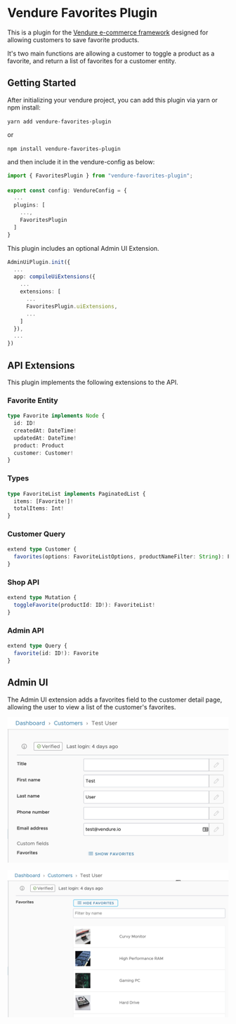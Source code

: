 # Vendure Favorites Plugin

This is a plugin for the [Vendure e-commerce framework](https://www.vendure.io/) designed for allowing customers to save favorite products.

It's two main functions are allowing a customer to toggle a product as a favorite, and return a list of favorites for a customer entity.

## Getting Started

After initializing your vendure project, you can add this plugin via yarn or npm install:

```yarn add vendure-favorites-plugin```

or

```npm install vendure-favorites-plugin```

and then include it in the vendure-config as below:

```typescript
import { FavoritesPlugin } from "vendure-favorites-plugin";

export const config: VendureConfig = {
  ...
  plugins: [
    ...,
    FavoritesPlugin
  ]
}
```

This plugin includes an optional Admin UI Extension.

```typescript
AdminUiPlugin.init({
  ...
  app: compileUiExtensions({
    ...
    extensions: [
      ...
      FavoritesPlugin.uiExtensions,
      ...
    ]
  }),
  ...
})
```

## API Extensions

This plugin implements the following extensions to the API.

### Favorite Entity

```typescript
type Favorite implements Node {
  id: ID!
  createdAt: DateTime!
  updatedAt: DateTime!
  product: Product
  customer: Customer!
}
```

### Types

```typescript
type FavoriteList implements PaginatedList {
  items: [Favorite!]!
  totalItems: Int!
}
```

### Customer Query

```typescript
extend type Customer {
  favorites(options: FavoriteListOptions, productNameFilter: String): FavoriteList!
}
```

### Shop API

```typescript
extend type Mutation {
  toggleFavorite(productId: ID!): FavoriteList!
}
```

### Admin API

```typescript
extend type Query {
  favorite(id: ID!): Favorite
}
```

## Admin UI

The Admin UI extension adds a favorites field to the customer detail page, allowing the user to view a list of the customer's favorites.

![hidden-favorites](docs/hidden-favorites.png)

![show-favorites](docs/show-favorites.png)